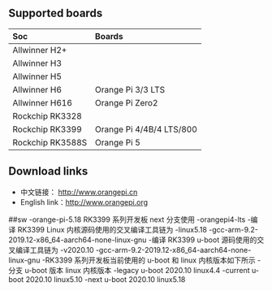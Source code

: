 ## Supported boards

Soc | Boards |
|:--|:--|
| Allwinner H2+ |  |
| Allwinner H3 |  | 
| Allwinner H5 | | 
| Allwinner H6 | Orange Pi 3/3 LTS |
| Allwinner H616 | Orange Pi Zero2 | 
| Rockchip RK3328 | | 
| Rockchip RK3399 | Orange Pi 4/4B/4 LTS/800 |
| Rockchip RK3588S | Orange Pi 5 |

## Download links

- 中文链接：     http://www.orangepi.cn
- English link：http://www.orangepi.org


##sw
-orange-pi-5.18 RK3399 系列开发板 next 分支使用
-orangepi4-lts
-编译 RK3399 Linux 内核源码使用的交叉编译工具链为
-linux5.18
-gcc-arm-9.2-2019.12-x86_64-aarch64-none-linux-gnu
-编译 RK3399 u-boot 源码使用的交叉编译工具链为
-v2020.10
-gcc-arm-9.2-2019.12-x86_64-aarch64-none-linux-gnu
-RK3399 系列开发板当前使用的 u-boot 和 linux 内核版本如下所示
-分支 u-boot 版本 linux 内核版本
-legacy u-boot 2020.10 linux4.4
-current u-boot 2020.10 linux5.10
-next u-boot 2020.10 linux5.18











